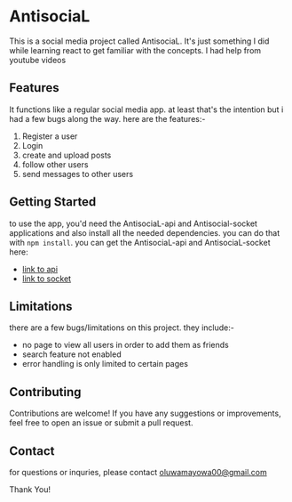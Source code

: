 # AntisociaL

This is a social media project called AntisociaL. It's just something I did while learning react to get familiar with the concepts. I had help from youtube videos

## Features

It functions like a regular social media app. at least that's the intention but i had a few bugs along the way. here are the features:-

1. Register a user
2. Login
3. create and upload posts
4. follow other users
5. send messages to other users

## Getting Started

to use the app, you'd need the AntisociaL-api and Antisocial-socket applications and also install all the needed dependencies. you can do that with `npm install`. you can get the AntisociaL-api and AntisociaL-socket here:

- [link to api](https://github.com/pasta022/AntisociaL-api)
- [link to socket](https://github.com/pasta022/AntisociaL-socket)

## Limitations

there are a few bugs/limitations on this project. they include:-

- no page to view all users in order to add them as friends
- search feature not enabled
- error handling is only limited to certain pages

## Contributing

Contributions are welcome! If you have any suggestions or improvements, feel free to open an issue or submit a pull request.

## Contact

for questions or inquries, please contact oluwamayowa00@gmail.com

Thank You!
